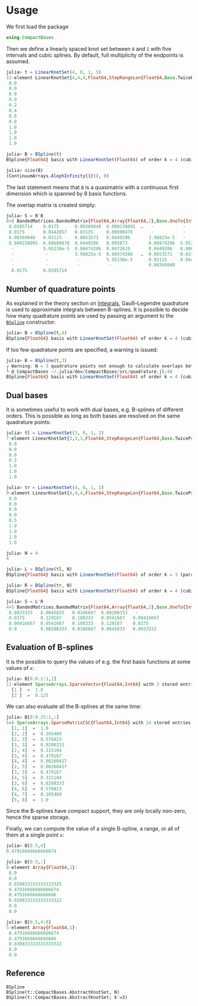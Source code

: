 # Usage

We first load the package
```julia
using CompactBases
```

Then we define a linearly spaced knot set between `0` and `1` with
five intervals and cubic splines. By default, full multiplicity of the
endpoints is assumed.
```julia
julia> t = LinearKnotSet(4, 0, 1, 5)
12-element LinearKnotSet{4,4,4,Float64,StepRangeLen{Float64,Base.TwicePrecision{Float64},Base.TwicePrecision{Float64}}}:
 0.0
 0.0
 0.0
 0.0
 0.2
 0.4
 0.6
 0.8
 1.0
 1.0
 1.0
 1.0

julia> B = BSpline(t)
BSpline{Float64} basis with LinearKnotSet(Float64) of order k = 4 (cubic) on 0.0..1.0 (5 intervals)

julia> size(B)
(ContinuumArrays.AlephInfinity{1}(), 8)
```
The last statement means that `B` is a quasimatrix with a continuous
first dimension which is spanned by 8 basis functions.

The overlap matrix is created simply:

```julia
julia> S = B'B
8×8 BandedMatrices.BandedMatrix{Float64,Array{Float64,2},Base.OneTo{Int64}}:
 0.0285714    0.0175      0.00369048  0.000238095  …   ⋅           ⋅           ⋅
 0.0175       0.0442857   0.03125     0.00690476       ⋅           ⋅           ⋅
 0.00369048   0.03125     0.0653571   0.0449206       3.96825e-5   ⋅           ⋅
 0.000238095  0.00690476  0.0449206   0.095873        0.00474206  5.95238e-5   ⋅
  ⋅           5.95238e-5  0.00474206  0.0472619       0.0449206   0.00690476  0.000238095
  ⋅            ⋅          3.96825e-5  0.00474206   …  0.0653571   0.03125     0.00369048
  ⋅            ⋅           ⋅          5.95238e-5      0.03125     0.0442857   0.0175
  ⋅            ⋅           ⋅           ⋅              0.00369048
  0.0175      0.0285714
```

## Number of quadrature points

As explained in the theory section on [Integrals](@ref), Gauß–Legendre
quadrature is used to approximate integrals between B-splines. It is
possible to decide how many quadrature points are used by passing an
argument to the [`BSpline`](@ref) constructor:

```julia
julia> B = BSpline(t,4)
BSpline{Float64} basis with LinearKnotSet(Float64) of order k = 4 (cubic) on 0.0..1.0 (5 intervals)
```

If too few quadrature points are specified, a warning is issued:

```julia
julia> B = BSpline(t,3)
┌ Warning: N = 3 quadrature points not enough to calculate overlaps between polynomials of order k = 4
└ @ CompactBases ~/.julia/dev/CompactBases/src/quadrature.jl:48
BSpline{Float64} basis with LinearKnotSet(Float64) of order k = 4 (cubic) on 0.0..1.0 (5 intervals)
```

## Dual bases

It is sometimes useful to work with dual bases, e.g. B-splines of
different orders. This is possible as long as both bases are resolved
on the same quadrature points:

```julia
julia> tl = LinearKnotSet(3, 0, 1, 2)
7-element LinearKnotSet{3,3,3,Float64,StepRangeLen{Float64,Base.TwicePrecision{Float64},Base.TwicePrecision{Float64}}}:
 0.0
 0.0
 0.0
 0.5
 1.0
 1.0
 1.0

julia> tr = LinearKnotSet(4, 0, 1, 2)
9-element LinearKnotSet{4,4,4,Float64,StepRangeLen{Float64,Base.TwicePrecision{Float64},Base.TwicePrecision{Float64}}}:
 0.0
 0.0
 0.0
 0.0
 0.5
 1.0
 1.0
 1.0
 1.0

julia> N = 4
4

julia> L = BSpline(tl, N)
BSpline{Float64} basis with LinearKnotSet(Float64) of order k = 3 (parabolic) on 0.0..1.0 (2 intervals)

julia> R = BSpline(tr, N)
BSpline{Float64} basis with LinearKnotSet(Float64) of order k = 4 (cubic) on 0.0..1.0 (2 intervals)

julia> S = L'R
4×5 BandedMatrices.BandedMatrix{Float64,Array{Float64,2},Base.OneTo{Int64}}:
 0.0833333   0.0645833   0.0166667  0.00208333   ⋅
 0.0375      0.129167    0.108333   0.0541667   0.00416667
 0.00416667  0.0541667   0.108333   0.129167    0.0375
 0.0         0.00208333  0.0166667  0.0645833   0.0833333
```


## Evaluation of B-splines

It is the possible to query the values of e.g. the first basis functions at some values of `x`:

```julia
julia> B[0:0.1:1,1]
11-element SparseArrays.SparseVector{Float64,Int64} with 2 stored entries:
  [1 ]  =  1.0
  [2 ]  =  0.125
```

We can also evaluate all the B-splines at the same time:

```julia
julia> B[0:0.25:1,:]
5×8 SparseArrays.SparseMatrixCSC{Float64,Int64} with 14 stored entries:
  [1, 1]  =  1.0
  [2, 2]  =  0.105469
  [2, 3]  =  0.576823
  [3, 3]  =  0.0208333
  [2, 4]  =  0.315104
  [3, 4]  =  0.479167
  [4, 4]  =  0.00260417
  [2, 5]  =  0.00260417
  [3, 5]  =  0.479167
  [4, 5]  =  0.315104
  [3, 6]  =  0.0208333
  [4, 6]  =  0.576823
  [4, 7]  =  0.105469
  [5, 8]  =  1.0
```

Since the B-splines have compact support, they are only locally
non-zero, hence the sparse storage.

Finally, we can compute the value of a single B-spline, a range, or
all of them at a single point `x`:

```julia
julia> B[0.5,4]
0.47916666666666674

julia> B[0.5,:]
8-element Array{Float64,1}:
 0.0
 0.0
 0.020833333333333325
 0.47916666666666674
 0.4791666666666666
 0.020833333333333322
 0.0
 0.0

julia> B[0.5,4:8]
5-element Array{Float64,1}:
 0.47916666666666674
 0.4791666666666666
 0.020833333333333322
 0.0
 0.0
```

## Reference

```@docs
BSpline
BSpline(t::CompactBases.AbstractKnotSet, N)
BSpline(t::CompactBases.AbstractKnotSet; k′=3)
```

